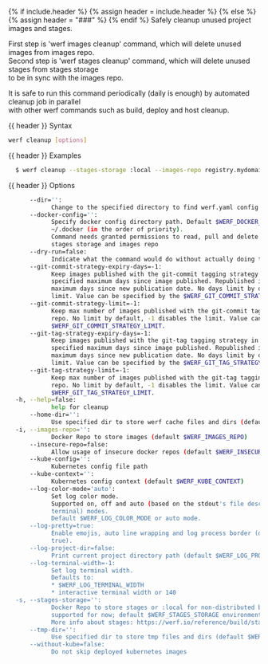 {% if include.header %}
{% assign header = include.header %}
{% else %}
{% assign header = "###" %}
{% endif %}
Safely cleanup unused project images and stages.

First step is 'werf images cleanup' command, which will delete unused images from images repo.      
Second step is 'werf stages cleanup' command, which will delete unused stages from stages storage   
to be in sync with the images repo.

It is safe to run this command periodically (daily is enough) by automated cleanup job in parallel  
with other werf commands such as build, deploy and host cleanup.

{{ header }} Syntax

```bash
werf cleanup [options]
```

{{ header }} Examples

```bash
  $ werf cleanup --stages-storage :local --images-repo registry.mydomain.com/myproject
```

{{ header }} Options

```bash
      --dir='':
            Change to the specified directory to find werf.yaml config
      --docker-config='':
            Specify docker config directory path. Default $WERF_DOCKER_CONFIG or $DOCKER_CONFIG or  
            ~/.docker (in the order of priority).
            Command needs granted permissions to read, pull and delete images from the specified    
            stages storage and images repo
      --dry-run=false:
            Indicate what the command would do without actually doing that
      --git-commit-strategy-expiry-days=-1:
            Keep images published with the git-commit tagging strategy in the images repo for the   
            specified maximum days since image published. Republished image will be kept specified  
            maximum days since new publication date. No days limit by default, -1 disables the      
            limit. Value can be specified by the $WERF_GIT_COMMIT_STRATEGY_EXPIRY_DAYS.
      --git-commit-strategy-limit=-1:
            Keep max number of images published with the git-commit tagging strategy in the images  
            repo. No limit by default, -1 disables the limit. Value can be specified by the         
            $WERF_GIT_COMMIT_STRATEGY_LIMIT.
      --git-tag-strategy-expiry-days=-1:
            Keep images published with the git-tag tagging strategy in the images repo for the      
            specified maximum days since image published. Republished image will be kept specified  
            maximum days since new publication date. No days limit by default, -1 disables the      
            limit. Value can be specified by the $WERF_GIT_TAG_STRATEGY_EXPIRY_DAYS.
      --git-tag-strategy-limit=-1:
            Keep max number of images published with the git-tag tagging strategy in the images     
            repo. No limit by default, -1 disables the limit. Value can be specified by the         
            $WERF_GIT_TAG_STRATEGY_LIMIT.
  -h, --help=false:
            help for cleanup
      --home-dir='':
            Use specified dir to store werf cache files and dirs (default $WERF_HOME or ~/.werf)
  -i, --images-repo='':
            Docker Repo to store images (default $WERF_IMAGES_REPO)
      --insecure-repo=false:
            Allow usage of insecure docker repos (default $WERF_INSECURE_REPO)
      --kube-config='':
            Kubernetes config file path
      --kube-context='':
            Kubernetes config context (default $WERF_KUBE_CONTEXT)
      --log-color-mode='auto':
            Set log color mode.
            Supported on, off and auto (based on the stdout's file descriptor referring to a        
            terminal) modes.
            Default $WERF_LOG_COLOR_MODE or auto mode.
      --log-pretty=true:
            Enable emojis, auto line wrapping and log process border (default $WERF_LOG_PRETTY or   
            true).
      --log-project-dir=false:
            Print current project directory path (default $WERF_LOG_PROJECT_DIR)
      --log-terminal-width=-1:
            Set log terminal width.
            Defaults to:
            * $WERF_LOG_TERMINAL_WIDTH
            * interactive terminal width or 140
  -s, --stages-storage='':
            Docker Repo to store stages or :local for non-distributed build (only :local is         
            supported for now; default $WERF_STAGES_STORAGE environment).
            More info about stages: https://werf.io/reference/build/stages_and_images.html
      --tmp-dir='':
            Use specified dir to store tmp files and dirs (default $WERF_TMP_DIR or system tmp dir)
      --without-kube=false:
            Do not skip deployed kubernetes images
```

